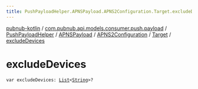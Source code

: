 ```yaml
---
title: PushPayloadHelper.APNSPayload.APNS2Configuration.Target.excludeDevices - pubnub-kotlin
---
```


[pubnub-kotlin](../../../../../index.html) / [com.pubnub.api.models.consumer.push.payload](../../../../index.html) / [PushPayloadHelper](../../../index.html) / [APNSPayload](../../index.html) / [APNS2Configuration](../index.html) / [Target](index.html) / [excludeDevices](./exclude-devices.html)

# excludeDevices

`var excludeDevices: `[`List`](https://kotlinlang.org/api/latest/jvm/stdlib/kotlin.collections/-list/index.html)`<`[`String`](https://kotlinlang.org/api/latest/jvm/stdlib/kotlin/-string/index.html)`>?`